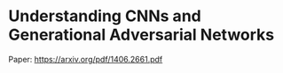 # Understanding CNNs and Generational Adversarial Networks

Paper: https://arxiv.org/pdf/1406.2661.pdf
